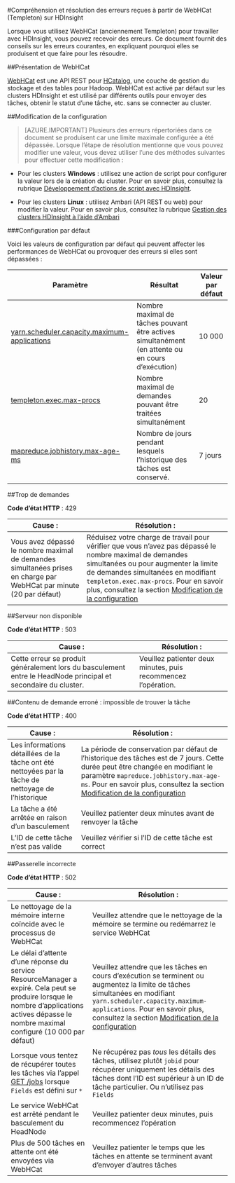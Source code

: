 <properties
 pageTitle="Présentation et résolution des erreurs WebHCat sur HDInsight"
 description="Découvrez quelles sont les erreurs courantes renvoyées par WebHCat sur HDInsight et comment les résoudre."
 services="hdinsight"
 documentationCenter=""
 authors="Blackmist"
 manager="jhubbard"
 editor="cgronlun"
 tags="azure-portal"/>

<tags
 ms.service="hdinsight"
 ms.devlang="na"
 ms.topic="article"
 ms.tgt_pltfrm="na"
 ms.workload="big-data"
 ms.date="07/12/2016"
 ms.author="larryfr"/>

#Compréhension et résolution des erreurs reçues à partir de WebHCat (Templeton) sur HDInsight

Lorsque vous utilisez WebHCat (anciennement Templeton) pour travailler avec HDInsight, vous pouvez recevoir des erreurs. Ce document fournit des conseils sur les erreurs courantes, en expliquant pourquoi elles se produisent et que faire pour les résoudre.

##Présentation de WebHCat

[WebHCat](https://cwiki.apache.org/confluence/display/Hive/WebHCat) est une API REST pour [HCatalog](https://cwiki.apache.org/confluence/display/Hive/HCatalog), une couche de gestion du stockage et des tables pour Hadoop. WebHCat est activé par défaut sur les clusters HDInsight et est utilisé par différents outils pour envoyer des tâches, obtenir le statut d’une tâche, etc. sans se connecter au cluster.

##Modification de la configuration

> [AZURE.IMPORTANT] Plusieurs des erreurs répertoriées dans ce document se produisent car une limite maximale configurée a été dépassée. Lorsque l’étape de résolution mentionne que vous pouvez modifier une valeur, vous devez utiliser l’une des méthodes suivantes pour effectuer cette modification :

* Pour les clusters **Windows** : utilisez une action de script pour configurer la valeur lors de la création du cluster. Pour en savoir plus, consultez la rubrique [Développement d’actions de script avec HDInsight](hdinsight-hadoop-script-actions.md).

* Pour les clusters **Linux** : utilisez Ambari (API REST ou web) pour modifier la valeur. Pour en savoir plus, consultez la rubrique [Gestion des clusters HDInsight à l’aide d’Ambari](hdinsight-hadoop-manage-ambari.md)

###Configuration par défaut

Voici les valeurs de configuration par défaut qui peuvent affecter les performances de WebHCat ou provoquer des erreurs si elles sont dépassées :

| Paramètre | Résultat | Valeur par défaut |
| ------- | ------------ | ------------- |
| [yarn.scheduler.capacity.maximum-applications][maximum-applications] | Nombre maximal de tâches pouvant être actives simultanément (en attente ou en cours d’exécution) | 10 000 |
| [templeton.exec.max-procs][max-procs] | Nombre maximal de demandes pouvant être traitées simultanément | 20 |
| [mapreduce.jobhistory.max-age-ms][max-age-ms] | Nombre de jours pendant lesquels l’historique des tâches est conservé. | 7 jours |

##Trop de demandes

**Code d’état HTTP** : 429

| Cause : | Résolution : |
| ----- | ---------- |
| Vous avez dépassé le nombre maximal de demandes simultanées prises en charge par WebHCat par minute (20 par défaut) | Réduisez votre charge de travail pour vérifier que vous n’avez pas dépassé le nombre maximal de demandes simultanées ou pour augmenter la limite de demandes simultanées en modifiant `templeton.exec.max-procs`. Pour en savoir plus, consultez la section [Modification de la configuration](#modifying-configuration) |

##Serveur non disponible

**Code d’état HTTP** : 503

| Cause : | Résolution : |
| ---------------- | ------------------- |
| Cette erreur se produit généralement lors du basculement entre le HeadNode principal et secondaire du cluster. | Veuillez patienter deux minutes, puis recommencez l’opération. |

##Contenu de demande erroné : impossible de trouver la tâche

**Code d’état HTTP** : 400

| Cause : | Résolution : |
| ---------------- | ------------------- |
| Les informations détaillées de la tâche ont été nettoyées par la tâche de nettoyage de l’historique | La période de conservation par défaut de l’historique des tâches est de 7 jours. Cette durée peut être changée en modifiant le paramètre `mapreduce.jobhistory.max-age-ms`. Pour en savoir plus, consultez la section [Modification de la configuration](#modifying-configuration) |
| La tâche a été arrêtée en raison d’un basculement | Veuillez patienter deux minutes avant de renvoyer la tâche |
| L’ID de cette tâche n’est pas valide | Veuillez vérifier si l’ID de cette tâche est correct |

##Passerelle incorrecte

**Code d’état HTTP** : 502

| Cause : | Résolution : |
| ---------------- | ------------------- |
| Le nettoyage de la mémoire interne coïncide avec le processus de WebHCat | Veuillez attendre que le nettoyage de la mémoire se termine ou redémarrez le service WebHCat |
| Le délai d’attente d’une réponse du service ResourceManager a expiré. Cela peut se produire lorsque le nombre d’applications actives dépasse le nombre maximal configuré (10 000 par défaut) | Veuillez attendre que les tâches en cours d’exécution se terminent ou augmentez la limite de tâches simultanées en modifiant `yarn.scheduler.capacity.maximum-applications`. Pour en savoir plus, consultez la section [Modification de la configuration](#modifying-configuration) |
| Lorsque vous tentez de récupérer toutes les tâches via l’appel [GET /jobs](https://cwiki.apache.org/confluence/display/Hive/WebHCat+Reference+Jobs) lorsque `Fields` est défini sur `*` | Ne récupérez pas *tous* les détails des tâches, utilisez plutôt `jobid` pour récupérer uniquement les détails des tâches dont l’ID est supérieur à un ID de tâche particulier. Ou n’utilisez pas `Fields` |
| Le service WebHCat est arrêté pendant le basculement du HeadNode | Veuillez patienter deux minutes, puis recommencez l’opération |
| Plus de 500 tâches en attente ont été envoyées via WebHCat | Veuillez patienter le temps que les tâches en attente se terminent avant d’envoyer d’autres tâches |

[maximum-applications]: http://docs.hortonworks.com/HDPDocuments/HDP2/HDP-2.1.3/bk_system-admin-guide/content/setting_application_limits.html
[max-procs]: https://hive.apache.org/javadocs/hcat-r0.5.0/configuration.html
[max-age-ms]: http://docs.hortonworks.com/HDPDocuments/HDP2/HDP-2.0.6.0/ds_Hadoop/hadoop-mapreduce-client/hadoop-mapreduce-client-core/mapred-default.xml
 

<!---HONumber=AcomDC_0914_2016-->